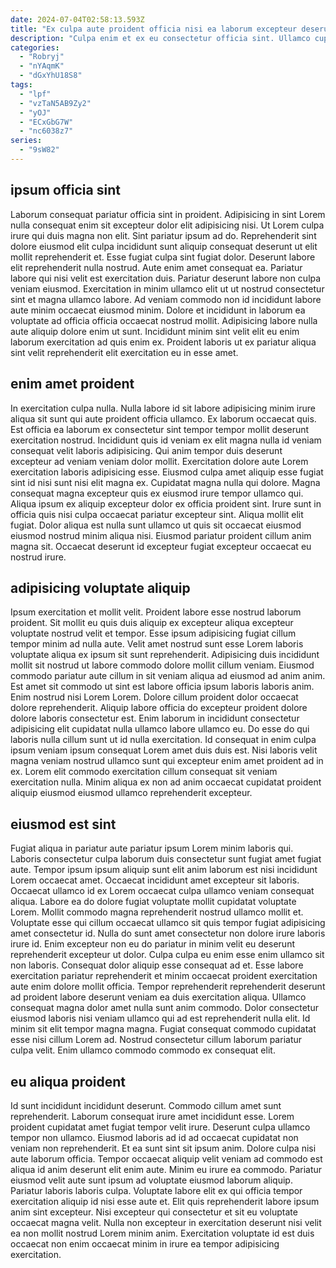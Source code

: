 ```yaml
---
date: 2024-07-04T02:58:13.593Z
title: "Ex culpa aute proident officia nisi ea laborum excepteur deserunt aliqua velit sit duis."
description: "Culpa enim et ex eu consectetur officia sint. Ullamco cupidatat mollit elit occaecat qui proident."
categories:
  - "Robryj"
  - "nYAqmK"
  - "dGxYhU18S8"
tags:
  - "lpf"
  - "vzTaN5AB9Zy2"
  - "yOJ"
  - "ECxGbG7W"
  - "nc6038z7"
series:
  - "9sW82"
---
```



## ipsum officia sint

Laborum consequat pariatur officia sint in proident. Adipisicing in sint Lorem nulla consequat enim sit excepteur dolor elit adipisicing nisi. Ut Lorem culpa irure qui duis magna non elit. Sint pariatur ipsum ad do.
Reprehenderit sint dolore eiusmod elit culpa incididunt sunt aliquip consequat deserunt ut elit mollit reprehenderit et. Esse fugiat culpa sint fugiat dolor. Deserunt labore elit reprehenderit nulla nostrud. Aute enim amet consequat ea. Pariatur labore qui nisi velit est exercitation duis.
Pariatur deserunt labore non culpa veniam eiusmod. Exercitation in minim ullamco elit ut ut nostrud consectetur sint et magna ullamco labore. Ad veniam commodo non id incididunt labore aute minim occaecat eiusmod minim. Dolore et incididunt in laborum ea voluptate ad officia officia occaecat nostrud mollit. Adipisicing labore nulla aute aliquip dolore enim ut sunt. Incididunt minim sint velit elit eu enim laborum exercitation ad quis enim ex. Proident laboris ut ex pariatur aliqua sint velit reprehenderit elit exercitation eu in esse amet.

## enim amet proident

In exercitation culpa nulla. Nulla labore id sit labore adipisicing minim irure aliqua sit sunt qui aute proident officia ullamco. Ex laborum occaecat quis. Est officia ea laborum ex consectetur sint tempor tempor mollit deserunt exercitation nostrud. Incididunt quis id veniam ex elit magna nulla id veniam consequat velit laboris adipisicing.
Qui anim tempor duis deserunt excepteur ad veniam veniam dolor mollit. Exercitation dolore aute Lorem exercitation laboris adipisicing esse. Eiusmod culpa amet aliquip esse fugiat sint id nisi sunt nisi elit magna ex. Cupidatat magna nulla qui dolore. Magna consequat magna excepteur quis ex eiusmod irure tempor ullamco qui. Aliqua ipsum ex aliquip excepteur dolor ex officia proident sint.
Irure sunt in officia quis nisi culpa occaecat pariatur excepteur sint. Aliqua mollit elit fugiat. Dolor aliqua est nulla sunt ullamco ut quis sit occaecat eiusmod eiusmod nostrud minim aliqua nisi. Eiusmod pariatur proident cillum anim magna sit. Occaecat deserunt id excepteur fugiat excepteur occaecat eu nostrud irure.

## adipisicing voluptate aliquip

Ipsum exercitation et mollit velit. Proident labore esse nostrud laborum proident. Sit mollit eu quis duis aliquip ex excepteur aliqua excepteur voluptate nostrud velit et tempor. Esse ipsum adipisicing fugiat cillum tempor minim ad nulla aute. Velit amet nostrud sunt esse Lorem laboris voluptate aliqua ex ipsum sit sunt reprehenderit. Adipisicing duis incididunt mollit sit nostrud ut labore commodo dolore mollit cillum veniam. Eiusmod commodo pariatur aute cillum in sit veniam aliqua ad eiusmod ad anim anim. Est amet sit commodo ut sint est labore officia ipsum laboris laboris anim.
Enim nostrud nisi Lorem Lorem. Dolore cillum proident dolor occaecat dolore reprehenderit. Aliquip labore officia do excepteur proident dolore dolore laboris consectetur est. Enim laborum in incididunt consectetur adipisicing elit cupidatat nulla ullamco labore ullamco eu. Do esse do qui laboris nulla cillum sunt ut id nulla exercitation.
Id consequat in enim culpa ipsum veniam ipsum consequat Lorem amet duis duis est. Nisi laboris velit magna veniam nostrud ullamco sunt qui excepteur enim amet proident ad in ex. Lorem elit commodo exercitation cillum consequat sit veniam exercitation nulla. Minim aliqua ex non ad anim occaecat cupidatat proident aliquip eiusmod eiusmod ullamco reprehenderit excepteur.

## eiusmod est sint

Fugiat aliqua in pariatur aute pariatur ipsum Lorem minim laboris qui. Laboris consectetur culpa laborum duis consectetur sunt fugiat amet fugiat aute. Tempor ipsum ipsum aliquip sunt elit anim laborum est nisi incididunt Lorem occaecat amet. Occaecat incididunt amet excepteur sit laboris. Occaecat ullamco id ex Lorem occaecat culpa ullamco veniam consequat aliqua. Labore ea do dolore fugiat voluptate mollit cupidatat voluptate Lorem. Mollit commodo magna reprehenderit nostrud ullamco mollit et.
Voluptate esse qui cillum occaecat ullamco sit quis tempor fugiat adipisicing amet consectetur id. Nulla do sunt amet consectetur non dolore irure laboris irure id. Enim excepteur non eu do pariatur in minim velit eu deserunt reprehenderit excepteur ut dolor. Culpa culpa eu enim esse enim ullamco sit non laboris. Consequat dolor aliquip esse consequat ad et.
Esse labore exercitation pariatur reprehenderit et minim occaecat proident exercitation aute enim dolore mollit officia. Tempor reprehenderit reprehenderit deserunt ad proident labore deserunt veniam ea duis exercitation aliqua. Ullamco consequat magna dolor amet nulla sunt anim commodo. Dolor consectetur eiusmod laboris nisi veniam ullamco qui ad est reprehenderit nulla elit. Id minim sit elit tempor magna magna. Fugiat consequat commodo cupidatat esse nisi cillum Lorem ad. Nostrud consectetur cillum laborum pariatur culpa velit. Enim ullamco commodo commodo ex consequat elit.

## eu aliqua proident

Id sunt incididunt incididunt deserunt. Commodo cillum amet sunt reprehenderit. Laborum consequat irure amet incididunt esse. Lorem proident cupidatat amet fugiat tempor velit irure. Deserunt culpa ullamco tempor non ullamco. Eiusmod laboris ad id ad occaecat cupidatat non veniam non reprehenderit.
Et ea sunt sint sit ipsum anim. Dolore culpa nisi aute laborum officia. Tempor occaecat aliquip velit veniam ad commodo est aliqua id anim deserunt elit enim aute. Minim eu irure ea commodo.
Pariatur eiusmod velit aute sunt ipsum ad voluptate eiusmod laborum aliquip. Pariatur laboris laboris culpa. Voluptate labore elit ex qui officia tempor exercitation aliquip id nisi esse aute et. Elit quis reprehenderit labore ipsum anim sint excepteur. Nisi excepteur qui consectetur et sit eu voluptate occaecat magna velit. Nulla non excepteur in exercitation deserunt nisi velit ea non mollit nostrud Lorem minim anim. Exercitation voluptate id est duis occaecat non enim occaecat minim in irure ea tempor adipisicing exercitation.


